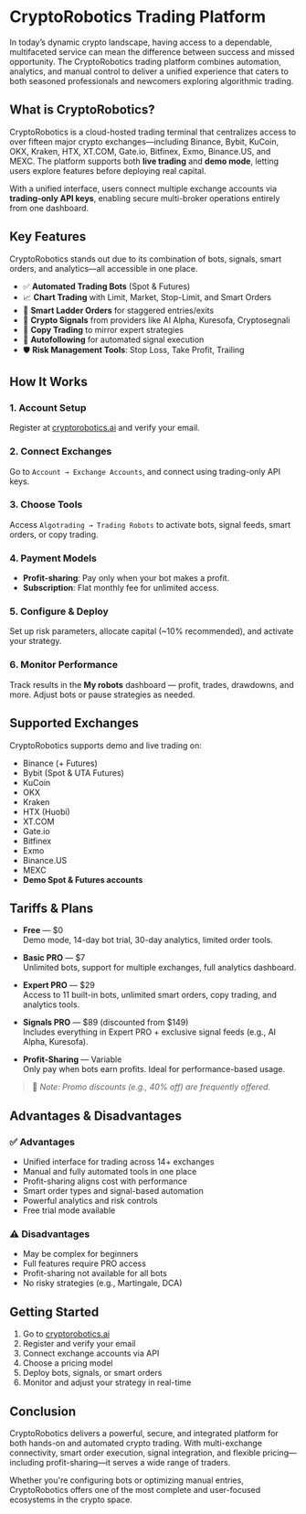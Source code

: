 # CryptoRobotics Trading Platform

In today’s dynamic crypto landscape, having access to a dependable, multifaceted service can mean the difference between success and missed opportunity. The CryptoRobotics trading platform combines automation, analytics, and manual control to deliver a unified experience that caters to both seasoned professionals and newcomers exploring algorithmic trading.

## What is CryptoRobotics?

CryptoRobotics is a cloud-hosted trading terminal that centralizes access to over fifteen major crypto exchanges—including Binance, Bybit, KuCoin, OKX, Kraken, HTX, XT.COM, Gate.io, Bitfinex, Exmo, Binance.US, and MEXC. The platform supports both **live trading** and **demo mode**, letting users explore features before deploying real capital.

With a unified interface, users connect multiple exchange accounts via **trading-only API keys**, enabling secure multi-broker operations entirely from one dashboard.

## Key Features

CryptoRobotics stands out due to its combination of bots, signals, smart orders, and analytics—all accessible in one place.

- ✅ **Automated Trading Bots** (Spot & Futures)
- 📈 **Chart Trading** with Limit, Market, Stop-Limit, and Smart Orders
- 🧠 **Smart Ladder Orders** for staggered entries/exits
- 🔔 **Crypto Signals** from providers like AI Alpha, Kuresofa, Cryptosegnali
- 👥 **Copy Trading** to mirror expert strategies
- 🔄 **Autofollowing** for automated signal execution
- 🛡️ **Risk Management Tools**: Stop Loss, Take Profit, Trailing

## How It Works

### 1. Account Setup
Register at [cryptorobotics.ai](https://cryptorobotics.ai) and verify your email.

### 2. Connect Exchanges
Go to `Account → Exchange Accounts`, and connect using trading-only API keys.

### 3. Choose Tools
Access `Algotrading → Trading Robots` to activate bots, signal feeds, smart orders, or copy trading.

### 4. Payment Models
- **Profit-sharing**: Pay only when your bot makes a profit.
- **Subscription**: Flat monthly fee for unlimited access.

### 5. Configure & Deploy
Set up risk parameters, allocate capital (~10% recommended), and activate your strategy.

### 6. Monitor Performance
Track results in the **My robots** dashboard — profit, trades, drawdowns, and more. Adjust bots or pause strategies as needed.

## Supported Exchanges

CryptoRobotics supports demo and live trading on:

- Binance (+ Futures)
- Bybit (Spot & UTA Futures)
- KuCoin
- OKX
- Kraken
- HTX (Huobi)
- XT.COM
- Gate.io
- Bitfinex
- Exmo
- Binance.US
- MEXC
- **Demo Spot & Futures accounts**

## Tariffs & Plans

- **Free** — $0  
  Demo mode, 14-day bot trial, 30-day analytics, limited order tools.

- **Basic PRO** — $7  
  Unlimited bots, support for multiple exchanges, full analytics dashboard.

- **Expert PRO** — $29  
  Access to 11 built-in bots, unlimited smart orders, copy trading, and analytics tools.

- **Signals PRO** — $89 (discounted from $149)  
  Includes everything in Expert PRO + exclusive signal feeds (e.g., AI Alpha, Kuresofa).

- **Profit-Sharing** — Variable  
  Only pay when bots earn profits. Ideal for performance-based usage.

> 🔔 *Note: Promo discounts (e.g., 40% off) are frequently offered.*

## Advantages & Disadvantages

### ✅ Advantages
- Unified interface for trading across 14+ exchanges  
- Manual and fully automated tools in one place  
- Profit-sharing aligns cost with performance  
- Smart order types and signal-based automation  
- Powerful analytics and risk controls  
- Free trial mode available

### ⚠️ Disadvantages
- May be complex for beginners  
- Full features require PRO access  
- Profit-sharing not available for all bots  
- No risky strategies (e.g., Martingale, DCA)

## Getting Started

1. Go to [cryptorobotics.ai](https://cryptorobotics.ai)  
2. Register and verify your email  
3. Connect exchange accounts via API  
4. Choose a pricing model  
5. Deploy bots, signals, or smart orders  
6. Monitor and adjust your strategy in real-time  

## Conclusion

CryptoRobotics delivers a powerful, secure, and integrated platform for both hands-on and automated crypto trading. With multi-exchange connectivity, smart order execution, signal integration, and flexible pricing—including profit-sharing—it serves a wide range of traders.

Whether you're configuring bots or optimizing manual entries, CryptoRobotics offers one of the most complete and user-focused ecosystems in the crypto space.
